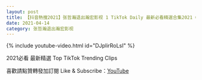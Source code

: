 ```yaml
---
layout: post
title: 【抖音熱搜2021】张哲瀚退出瀚宏影视 1 TikTok Daily 最新必看精選合集2021 04 14
date: 2021-04-14
category: 张哲瀚退出瀚宏影视
---
```


{% include youtube-video.html id="DJplirRoLsI" %}

2021必看 最新精選 Top TikTok Trending Clips

喜歡請點贊轉發加訂閱 Like & Subscribe：[YouTube](https://www.youtube.com/channel/UCAoR7VcanIPd04uEq_GIylA/videos)

